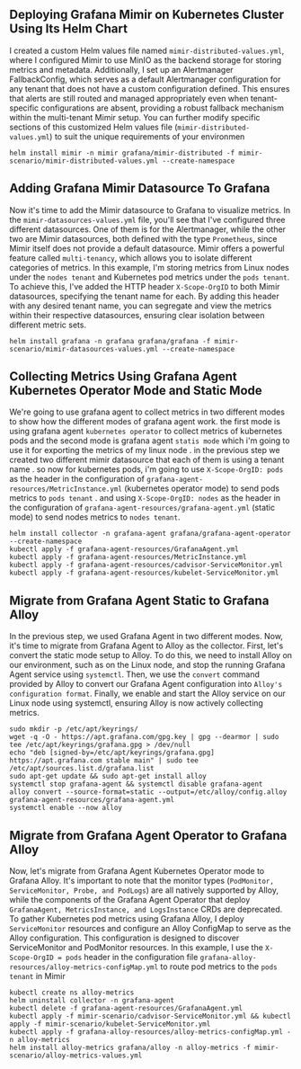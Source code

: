## Deploying Grafana Mimir on Kubernetes Cluster Using Its Helm Chart
I created a custom Helm values file named `mimir-distributed-values.yml`, where I configured Mimir to use MinIO as the backend storage for storing metrics and metadata. Additionally, I set up an Alertmanager FallbackConfig, which serves as a default Alertmanager configuration for any tenant that does not have a custom configuration defined. This ensures that alerts are still routed and managed appropriately even when tenant-specific configurations are absent, providing a robust fallback mechanism within the multi-tenant Mimir setup. You can further modify specific sections of this customized Helm values file (`mimir-distributed-values.yml`) to suit the unique requirements of your environmen

    helm install mimir -n mimir grafana/mimir-distributed -f mimir-scenario/mimir-distributed-values.yml --create-namespace

## Adding Grafana Mimir Datasource To Grafana
Now it's time to add the Mimir datasource to Grafana to visualize metrics. In the `mimir-datasources-values.yml` file, you'll see that I've configured three different datasources. One of them is for the Alertmanager, while the other two are Mimir datasources, both defined with the type `Prometheus`, since Mimir itself does not provide a default datasource. Mimir offers a powerful feature called `multi-tenancy`, which allows you to isolate different categories of metrics. In this example, I'm storing metrics from Linux nodes under the `nodes tenant` and Kubernetes pod metrics under the `pods tenant`. To achieve this, I've added the HTTP header `X-Scope-OrgID` to both Mimir datasources, specifying the tenant name for each. By adding this header with any desired tenant name, you can segregate and view the metrics within their respective datasources, ensuring clear isolation between different metric sets.

    helm install grafana -n grafana grafana/grafana -f mimir-scenario/mimir-datasources-values.yml --create-namespace

## Collecting Metrics Using Grafana Agent Kubernetes Operator Mode and Static Mode
We're going to use grafana agent to collect metrics in two different modes to show how the different modes of grafana agent work. the first mode is using grafana agent `kubernetes operator` to collect metrics of kubernetes pods and the second mode is grafana agent `statis mode` which i'm going to use it for exporting the metrics of my linux node . in the previous step we created two different mimir datasource that each of them is using a tenant name . so now for kubernetes pods, i'm going to use `X-Scope-OrgID: pods` as the header in the configuration of `grafana-agent-resources/MetricInstance.yml` (kubernetes operator mode) to send pods metrics to `pods tenant` . and using `X-Scope-OrgID: nodes` as the header in the configuration of `grafana-agent-resources/grafana-agent.yml` (static mode) to send nodes metrics to `nodes tenant`.

    helm install collector -n grafana-agent grafana/grafana-agent-operator --create-namespace
    kubectl apply -f grafana-agent-resources/GrafanaAgent.yml
    kubectl apply -f grafana-agent-resources/MetricInstance.yml
    kubectl apply -f grafana-agent-resources/cadvisor-ServiceMonitor.yml
    kubectl apply -f grafana-agent-resources/kubelet-ServiceMonitor.yml

## Migrate from Grafana Agent Static to Grafana Alloy
In the previous step, we used Grafana Agent in two different modes. Now, it's time to migrate from Grafana Agent to Alloy as the collector. First, let's convert the static mode setup to Alloy. To do this, we need to install Alloy on our environment, such as on the Linux node, and stop the running Grafana Agent service using `systemctl`. Then, we use the `convert` command provided by Alloy to convert our Grafana Agent configuration into `Alloy's configuration format`. Finally, we enable and start the Alloy service on our Linux node using systemctl, ensuring Alloy is now actively collecting metrics.

    sudo mkdir -p /etc/apt/keyrings/
    wget -q -O - https://apt.grafana.com/gpg.key | gpg --dearmor | sudo tee /etc/apt/keyrings/grafana.gpg > /dev/null
    echo "deb [signed-by=/etc/apt/keyrings/grafana.gpg] https://apt.grafana.com stable main" | sudo tee /etc/apt/sources.list.d/grafana.list
    sudo apt-get update && sudo apt-get install alloy
    systemctl stop grafana-agent && systemctl disable grafana-agent
    alloy convert --source-format=static --output=/etc/alloy/config.alloy grafana-agent-resources/grafana-agent.yml
    systemctl enable --now alloy

## Migrate from Grafana Agent Operator to Grafana Alloy
Now, let's migrate from Grafana Agent Kubernetes Operator mode to Grafana Alloy. It's important to note that the monitor types (`PodMonitor, ServiceMonitor, Probe, and PodLogs`) are all natively supported by Alloy, while the components of the Grafana Agent Operator that deploy `GrafanaAgent, MetricsInstance, and LogsInstance` CRDs are deprecated. To gather Kubernetes pod metrics using Grafana Alloy, I deploy `ServiceMonitor` resources and configure an Alloy ConfigMap to serve as the Alloy configuration. This configuration is designed to discover ServiceMonitor and PodMonitor resources. In this example, I use the `X-Scope-OrgID = pods` header in the configuration file `grafana-alloy-resources/alloy-metrics-configMap.yml` to route pod metrics to the `pods tenant` in Mimir

    kubectl create ns alloy-metrics
    helm uninstall collector -n grafana-agent
    kubectl delete -f grafana-agent-resources/GrafanaAgent.yml
    kubectl apply -f mimir-scenario/cadvisor-ServiceMonitor.yml && kubectl apply -f mimir-scenario/kubelet-ServiceMonitor.yml
    kubectl apply -f grafana-alloy-resources/alloy-metrics-configMap.yml -n alloy-metrics
    helm install alloy-metrics grafana/alloy -n alloy-metrics -f mimir-scenario/alloy-metrics-values.yml

